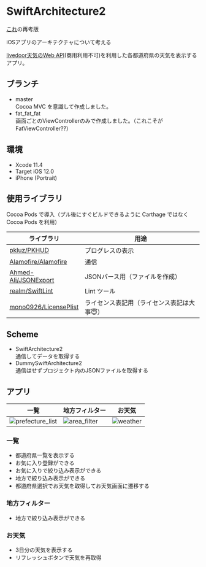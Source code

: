 # SwiftArchitecture2
[これ](https://github.com/adventam10/SwiftArchitecture)の再考版

iOSアプリのアーキテクチャについて考える

[livedoor天気のWeb API](http://weather.livedoor.com/weather_hacks/webservice)(商用利用不可)を利用した各都道府県の天気を表示するアプリ。

## ブランチ
* master  
Cocoa MVC を意識して作成しました。
* fat\_fat_fat  
画面ごとのViewControllerのみで作成しました。（これこそが FatViewController??）

## 環境
* Xcode 11.4
* Target iOS 12.0
* iPhone (Portrait)

## 使用ライブラリ
Cocoa Pods で導入（プル後にすぐビルドできるように Carthage ではなく Cocoa Pods を利用）

| ライブラリ | 用途 |
| --- | --- |
| [pkluz/PKHUD](https://github.com/pkluz/PKHUD) | プログレスの表示 |
| [Alamofire/Alamofire](https://github.com/Alamofire/Alamofire) | 通信 |
| [Ahmed-Ali/JSONExport](https://github.com/Ahmed-Ali/JSONExport) | JSONパース用（ファイルを作成） |
| [realm/SwiftLint](https://github.com/realm/SwiftLint) | Lint ツール |
| [mono0926/LicensePlist](https://github.com/mono0926/LicensePlist) | ライセンス表記用（ライセンス表記は大事😇） |

## Scheme
* SwiftArchitecture2  
通信してデータを取得する
* DummySwiftArchitecture2  
通信はせずプロジェクト内のJSONファイルを取得する

## アプリ
| 一覧 | 地方フィルター | お天気 |
| --- | --- | --- |
| ![prefecture_list](https://user-images.githubusercontent.com/34936885/78892673-c1086700-7aa4-11ea-94d9-930932220219.png) | ![area_filter](https://user-images.githubusercontent.com/34936885/78892763-eb5a2480-7aa4-11ea-9208-679b9a7afeed.png) | ![weather](https://user-images.githubusercontent.com/34936885/78892837-09c02000-7aa5-11ea-922a-cb4e31e0164e.png) |

### 一覧
* 都道府県一覧を表示する
* お気に入り登録ができる
* お気に入りで絞り込み表示ができる
* 地方で絞り込み表示ができる
* 都道府県選択でお天気を取得してお天気画面に遷移する

### 地方フィルター
* 地方で絞り込み表示ができる

### お天気
* 3日分の天気を表示する
* リフレッシュボタンで天気を再取得
